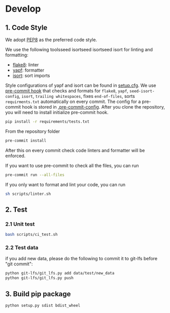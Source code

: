 # Develop

## 1. Code Style
We adopt [PEP8](https://www.python.org/dev/peps/pep-0008/) as the preferred code style.

We use the following toolsseed isortseed isortseed isort for linting and formatting:
- [flake8](http://flake8.pycqa.org/en/latest/): linter
- [yapf](https://github.com/google/yapf): formatter
- [isort](https://github.com/timothycrosley/isort): sort imports

Style configurations of yapf and isort can be found in [setup.cfg](../../setup.cfg).
We use [pre-commit hook](https://pre-commit.com/) that checks and formats for `flake8`, `yapf`, `seed-isort-config`, `isort`, `trailing whitespaces`,
 fixes `end-of-files`, sorts `requirments.txt` automatically on every commit.
 The config for a pre-commit hook is stored in [.pre-commit-config](../../.pre-commit-config.yaml).
 After you clone the repository, you will need to install initialize pre-commit hook.
 ```bash
 pip install -r requirements/tests.txt
 ```
 From the repository folder
 ```bash
 pre-commit install
 ```

 After this on every commit check code linters and formatter will be enforced.

 If you want to use pre-commit to check all the files, you can run
 ```bash
pre-commit run --all-files
 ```

 If you only want to format and lint your code, you can run
 ```bash
 sh scripts/linter.sh
 ```

 ## 2. Test
 ### 2.1 Unit test
 ```bash
bash scripts/ci_test.sh
 ```

 ### 2.2 Test data
 if you add new data, please do the following to commit it to git-lfs before "git commit":
 ```bash
 python git-lfs/git_lfs.py add data/test/new_data
 python git-lfs/git_lfs.py push
 ```

 ## 3. Build pip package
 ```bash
 python setup.py sdist bdist_wheel
 ```

